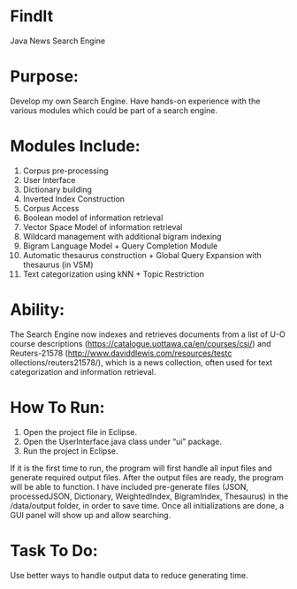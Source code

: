 # FindIt
Java News Search Engine


# Purpose:
Develop my own Search Engine. Have hands-on experience with the various modules which could be part of a search engine.


# Modules Include:
1. Corpus pre-processing
2. User Interface
3. Dictionary building
4. Inverted Index Construction
5. Corpus Access
6. Boolean model of information retrieval
7. Vector Space Model of information retrieval
8. Wildcard management with additional bigram indexing
9. Bigram Language Model + Query Completion Module
10. Automatic thesaurus construction + Global Query Expansion with thesaurus (in VSM)
11. Text categorization using kNN + Topic Restriction


# Ability:
The Search Engine now indexes and retrieves documents from a list of U-O course descriptions (https://catalogue.uottawa.ca/en/courses/csi/) and Reuters-21578 (http://www.daviddlewis.com/resources/testc ollections/reuters21578/), which is a news collection, often used for text categorization and information retrieval. 


# How To Run:
1. Open the project file in Eclipse.
2. Open the UserInterface.java class under “ui” package.
3. Run the project in Eclipse.

If it is the first time to run, the program will first handle all input files and generate required output files.
After the output files are ready, the program will be able to function.
I have included pre-generate files (JSON, processedJSON, Dictionary, WeightedIndex, BigramIndex, Thesaurus) in the /data/output folder, in order to save time.
Once all initializations are done, a GUI panel will show up and allow searching.


# Task To Do:
Use better ways to handle output data to reduce generating time.
